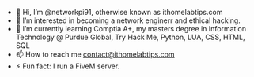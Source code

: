- 👋 Hi, I’m @networkpi91, otherwise known as ithomelabtips.com
- 👀 I’m interested in becoming a network enginerr and ethical hacking. 
- 🌱 I’m currently learning Comptia A+, my masters degree in Information Technology @ Purdue Global, Try Hack Me, Python, LUA, CSS, HTML, SQL
- 📫 How to reach me contact@ithomelabtips.com
- ⚡ Fun fact: I run a FiveM server. 

<!---
networkpi91/networkpi91 is a ✨ special ✨ repository because its `README.md` (this file) appears on your GitHub profile.
You can click the Preview link to take a look at your changes.
--->
